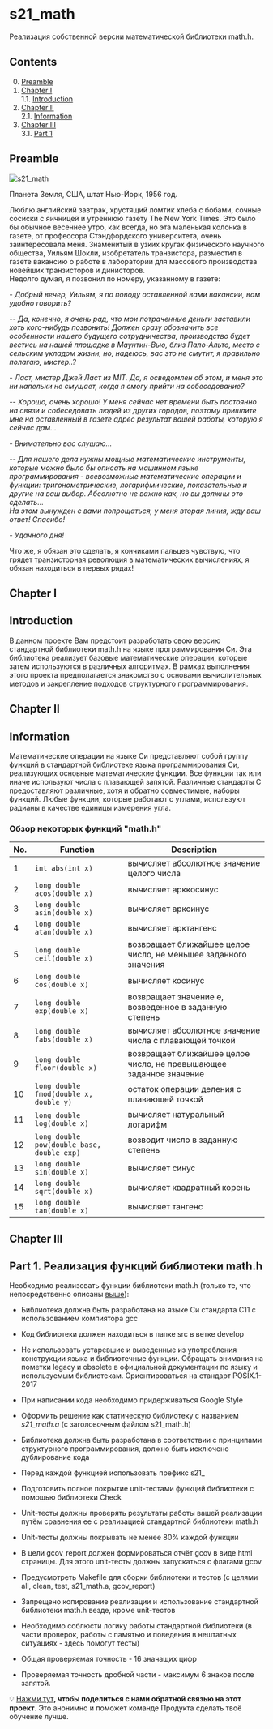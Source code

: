 # s21_math

Реализация собственной версии математической библиотеки math.h.

## Contents

0. [Preamble](#preamble)  
1. [Chapter I](#chapter-i) \
    1.1. [Introduction](#introduction)
2. [Chapter II](#chapter-ii) \
    2.1. [Information](#information)
3. [Chapter III](#chapter-iii) \
    3.1. [Part 1](#part-1-реализация-функций-библиотеки-mathh)  


## Preamble  

![s21_math](misc/rus/s21_math.png)

Планета Земля, США, штат Нью-Йорк, 1956 год.

Люблю английский завтрак, хрустящий ломтик хлеба с бобами, сочные сосиски с яичницей и утреннюю газету The New York Times. Это было бы обычное весеннее утро, как всегда, но эта маленькая колонка в газете, от профессора Стэндфордского университета, очень заинтересовала меня. Знаменитый в узких кругах физического научного общества, Уильям Шокли, изобретатель транзистора, разместил в газете вакансию о работе в лаборатории для массового производства новейших транзисторов и динисторов. \
Недолго думая, я позвонил по номеру, указанному в газете:

*- Добрый вечер, Уильям, я по поводу оставленной вами вакансии, вам удобно говорить?*

*-- Да, конечно, я очень рад, что мои потраченные деньги заставили хоть кого-нибудь позвонить! Должен сразу обозначить все особенности нашего будущего сотрудничества, производство будет вестись на нашей площадке в Маунтин-Вью, близ Пало-Альто, место с сельским укладом жизни, но, надеюсь, вас это не смутит, я правильно полагаю, мистер..?*

*- Ласт, мистер Джей Ласт из MIT. Да, я осведомлен об этом, и меня это ни капельки не смущает, когда я смогу прийти на собеседование?*

*-- Хорошо, очень хорошо! У меня сейчас нет времени быть постоянно на связи и собеседовать людей из других городов, поэтому пришлите мне на оставленный в газете адрес результат вашей работы, которую я сейчас дам...*

*- Внимательно вас слушаю...*

*-- Для нашего дела нужны мощные математические инструменты, которые можно было бы описать на машинном языке программирования - всевозможные математические операции и функции: тригонометрические, логарифмические, показательные и другие на ваш выбор. Абсолютно не важно как, но вы должны это сделать...* \
*На этом вынужден с вами попрощаться, у меня вторая линия, жду ваш ответ! Спасибо!*

*- Удачного дня!*

Что же, я обязан это сделать, я кончиками пальцев чувствую, что грядет транзисторная революция в математических вычислениях, я обязан находиться в первых рядах!

## Chapter I

## Introduction

В данном проекте Вам предстоит разработать свою версию стандартной библиотеки math.h на языке программирования Си. Эта библиотека реализует базовые математические операции, которые затем используются в различных алгоритмах. В рамках выполнения этого проекта предполагается знакомство с основами вычислительных методов и закрепление подходов структурного программирования.   


## Chapter II

## Information

Математические операции на языке Си представляют собой группу функций в стандартной библиотеке языка программирования Си, реализующих основные математические функции. Все функции так или иначе используют числа с плавающей запятой. Различные стандарты C предоставляют различные, хотя и обратно совместимые, наборы функций. Любые функции, которые работают с углами, используют радианы в качестве единицы измерения угла.  

### Обзор некоторых функций "math.h"

| No. | Function | Description |
| --- | -------- | ----------- |
| 1 | `int abs(int x)` | вычисляет абсолютное значение целого числа |
| 2 | `long double acos(double x)` | вычисляет арккосинус |
| 3 | `long double asin(double x)` | вычисляет арксинус |
| 4 | `long double atan(double x)` | вычисляет арктангенс |
| 5 | `long double ceil(double x)` | возвращает ближайшее целое число, не меньшее заданного значения |
| 6 | `long double cos(double x)` | вычисляет косинус |
| 7 | `long double exp(double x)` | возвращает значение e, возведенное в заданную степень |
| 8 | `long double fabs(double x)` | вычисляет абсолютное значение числа с плавающей точкой |
| 9 | `long double floor(double x)` | возвращает ближайшее целое число, не превышающее заданное значение |
| 10 | `long double fmod(double x, double y)` | остаток операции деления с плавающей точкой |
| 11 | `long double log(double x)` | вычисляет натуральный логарифм |
| 12 | `long double pow(double base, double exp)` | возводит число в заданную степень |
| 13 | `long double sin(double x)` | вычисляет синус |
| 14 | `long double sqrt(double x)` | вычисляет квадратный корень |
| 15 | `long double tan(double x)` | вычисляет тангенс |  


## Chapter III

## Part 1. Реализация функций библиотеки math.h

Необходимо реализовать функции библиотеки math.h (только те, что непосредственно описаны [выше](#обзор-некоторых-функций-mathh)):

- Библиотека должна быть разработана на языке Си стандарта C11 с использованием компиятора gcc 
- Код библиотеки должен находиться в папке src в ветке develop  
- Не использовать устаревшие и выведенные из употребления конструкции языка и библиотечные функции. Обращать внимания на пометки legacy и obsolete в официальной документации по языку и используемым библиотекам. Ориентироваться на стандарт POSIX.1-2017
- При написании кода необходимо придерживаться Google Style
- Оформить решение как статическую библиотеку с названием *s21_math.a* (с заголовочным файлом s21_math.h)
- Библиотека должна быть разработана в соответствии с принципами структурного программирования, должно быть исключено дублирование кода
- Перед каждой функцией использовать префикс s21_

- Подготовить полное покрытие unit-тестами функций библиотеки c помощью библиотеки Check
- Unit-тесты должны проверять результаты работы вашей реализации путём сравнения ее с реализацией стандартной библиотеки math.h
- Unit-тесты должны покрывать не менее 80% каждой функции
- В цели gcov_report должен формироваться отчёт gcov в виде html страницы. Для этого unit-тесты должны запускаться с флагами gcov  

- Предусмотреть Makefile для сборки библиотеки и тестов (с целями all, clean, test, s21_math.a, gcov_report)  
- Запрещено копирование реализации и использование стандартной библиотеки math.h везде, кроме unit-тестов  
- Необходимо соблюсти логику работы стандартной библиотеки (в части проверок, работы с памятью и поведения в нештатных ситуациях - здесь помогут тесты)

- Общая проверяемая точность - 16 значащих цифр
- Проверяемая точность дробной части - максимум 6 знаков после запятой.

💡 [Нажми тут](https://forms.yandex.ru/cloud/64181327c769f101564293de/)**, чтобы поделиться с нами обратной связью на этот проект**. Это анонимно и поможет команде Продукта сделать твоё обучение лучше.

